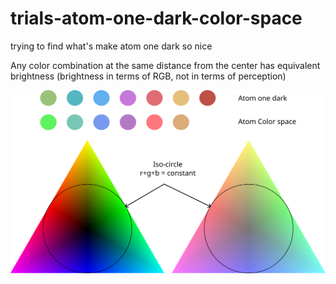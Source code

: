 # trials-atom-one-dark-color-space

trying to find what's make atom one dark so nice

Any color combination at the same distance from the center has equivalent brightness
(brightness in terms of RGB, not in terms of perception)

![img](trials-v1.png)
